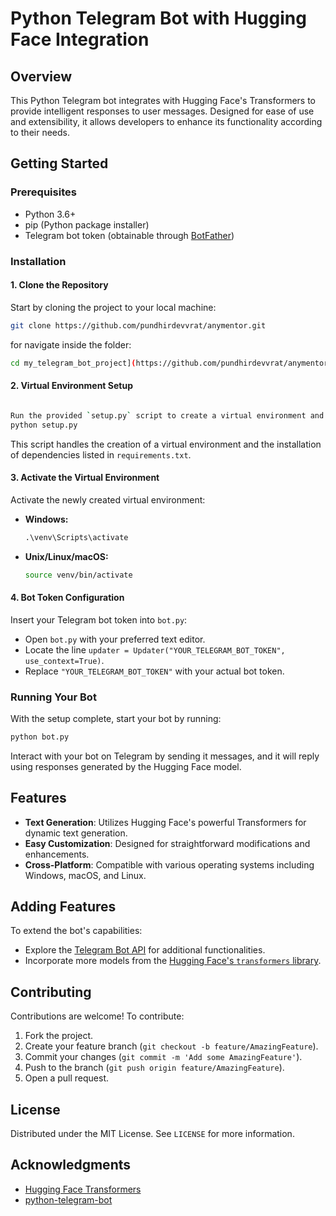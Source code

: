 # Python Telegram Bot with Hugging Face Integration

## Overview

This Python Telegram bot integrates with Hugging Face's Transformers to provide intelligent responses to user messages. Designed for ease of use and extensibility, it allows developers to enhance its functionality according to their needs.

## Getting Started

### Prerequisites

- Python 3.6+
- pip (Python package installer)
- Telegram bot token (obtainable through [BotFather](https://t.me/botfather))

### Installation

#### 1. Clone the Repository

Start by cloning the project to your local machine:

```bash
git clone https://github.com/pundhirdevvrat/anymentor.git

```
for navigate inside the folder:

```bash
cd my_telegram_bot_project](https://github.com/pundhirdevvrat/anymentor.git
```

#### 2. Virtual Environment Setup

```bash

Run the provided `setup.py` script to create a virtual environment and install the necessary dependencies:
python setup.py

```

This script handles the creation of a virtual environment and the installation of dependencies listed in `requirements.txt`.

#### 3. Activate the Virtual Environment

Activate the newly created virtual environment:

- **Windows:**

  ```cmd
  .\venv\Scripts\activate
  ```

- **Unix/Linux/macOS:**

  ```bash
  source venv/bin/activate
  ```

#### 4. Bot Token Configuration

Insert your Telegram bot token into `bot.py`:

- Open `bot.py` with your preferred text editor.
- Locate the line `updater = Updater("YOUR_TELEGRAM_BOT_TOKEN", use_context=True)`.
- Replace `"YOUR_TELEGRAM_BOT_TOKEN"` with your actual bot token.

### Running Your Bot

With the setup complete, start your bot by running:

```bash
python bot.py
```

Interact with your bot on Telegram by sending it messages, and it will reply using responses generated by the Hugging Face model.

## Features

- **Text Generation**: Utilizes Hugging Face's powerful Transformers for dynamic text generation.
- **Easy Customization**: Designed for straightforward modifications and enhancements.
- **Cross-Platform**: Compatible with various operating systems including Windows, macOS, and Linux.

## Adding Features

To extend the bot's capabilities:

- Explore the [Telegram Bot API](https://core.telegram.org/bots/api) for additional functionalities.
- Incorporate more models from the [Hugging Face's `transformers` library](https://huggingface.co/transformers/).

## Contributing

Contributions are welcome! To contribute:

1. Fork the project.
2. Create your feature branch (`git checkout -b feature/AmazingFeature`).
3. Commit your changes (`git commit -m 'Add some AmazingFeature'`).
4. Push to the branch (`git push origin feature/AmazingFeature`).
5. Open a pull request.

## License

Distributed under the MIT License. See `LICENSE` for more information.

## Acknowledgments

- [Hugging Face Transformers](https://huggingface.co/transformers/)
- [python-telegram-bot](https://python-telegram-bot.org/)
